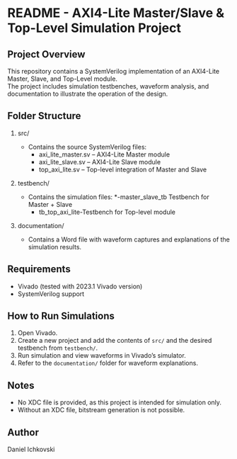 README - AXI4-Lite Master/Slave & Top-Level Simulation Project
==============================================================

Project Overview
----------------
This repository contains a SystemVerilog implementation of an AXI4-Lite Master, Slave, and Top-Level module.  
The project includes simulation testbenches, waveform analysis, and documentation to illustrate the operation of the design.
  

Folder Structure
----------------
1. src/
   - Contains the source SystemVerilog files:
     * axi_lite_master.sv  – AXI4-Lite Master module
     * axi_lite_slave.sv   – AXI4-Lite Slave module
     * top_axi_lite.sv     – Top-level integration of Master and Slave

2. testbench/
   - Contains the simulation files:
     *-master_slave_tb Testbench for Master + Slave
     * tb_top_axi_lite-Testbench for Top-level module

3. documentation/
   - Contains a Word file with waveform captures and explanations of the simulation results.

Requirements
------------
- Vivado (tested with 2023.1 Vivado version)
- SystemVerilog support

How to Run Simulations
----------------------
1. Open Vivado.
2. Create a new project and add the contents of `src/` and the desired testbench from `testbench/`.
3. Run simulation and view waveforms in Vivado’s simulator.
4. Refer to the `documentation/` folder for waveform explanations.

Notes
-----
- No XDC file is provided, as this project is intended for simulation only.
- Without an XDC file, bitstream generation is not possible.

Author
------
Daniel Ichkovski
